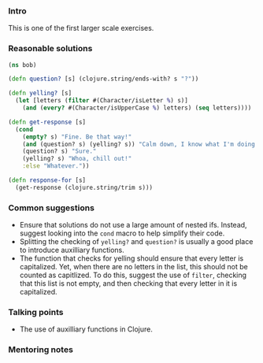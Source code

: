 ### Intro
This is one of the first larger scale exercises.

### Reasonable solutions

```clojure
(ns bob)

(defn question? [s] (clojure.string/ends-with? s "?"))

(defn yelling? [s]
  (let [letters (filter #(Character/isLetter %) s)]
    (and (every? #(Character/isUpperCase %) letters) (seq letters))))

(defn get-response [s]
  (cond
    (empty? s) "Fine. Be that way!"
    (and (question? s) (yelling? s)) "Calm down, I know what I'm doing!"
    (question? s) "Sure."
    (yelling? s) "Whoa, chill out!"
    :else "Whatever."))

(defn response-for [s]
  (get-response (clojure.string/trim s)))
```

### Common suggestions
- Ensure that solutions do not use a large amount of nested ifs. Instead, suggest looking into the `cond` macro to help simplify their code.
- Splitting the checking of `yelling?` and `question?` is usually a good place to introduce auxilliary functions.
- The function that checks for yelling should ensure that every letter is capitalized. Yet, when there are no letters in the list, this should not be counted as capitlized. To do this, suggest the use of `filter`, checking that this list is not empty, and then checking that every letter in it is capitalized.

### Talking points
- The use of auxilliary functions in Clojure.

### Mentoring notes
